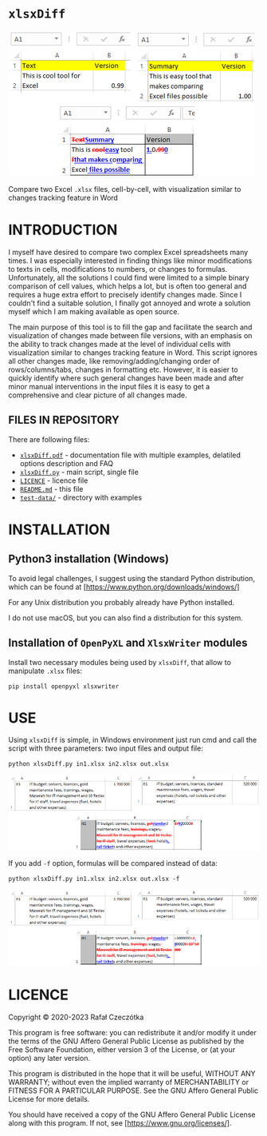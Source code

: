 # `xlsxDiff`
![Example use](images/xlsxDiff_intro.png)

Compare two Excel `.xlsx` files, cell-by-cell, with visualization similar to
changes tracking feature in Word

# INTRODUCTION

I myself have desired to compare two complex Excel spreadsheets many times. I
was especially interested in finding things like minor modifications to texts
in cells, modifications to numbers, or changes to formulas. Unfortunately, all
the solutions I could find were limited to a simple binary comparison of cell
values, which helps a lot, but is often too general and requires a huge extra
effort to precisely identify changes made. Since I couldn't find a suitable
solution, I finally got annoyed and wrote a solution myself which I am making
available as open source.

The main purpose of this tool is to fill the gap and facilitate the search and
visualization of changes made between file versions, with an emphasis on the
ability to track changes made at the level of individual cells with
visualization similar to changes tracking feature in Word. This script ignores
all other changes made, like removing/adding/changing order of
rows/columns/tabs, changes in formatting etc. However, it is easier to quickly
identify where such general changes have been made and after minor manual
interventions in the input files it is easy to get a comprehensive and clear
picture of all changes made.

## FILES IN REPOSITORY

There are following files:
- [`xlsxDiff.pdf`](xlsxDiff.pdf) - documentation file with multiple examples,
  delatiled options description and FAQ
- [`xlsxDiff.py`](xlsxDiff.py) - main script, single file
- [`LICENCE`](LICENSE) - licence file
- [`README.md`](README.md) - this file
- [`test-data/`](test-data) - directory with examples

# INSTALLATION

## Python3 installation (Windows)

To avoid legal challenges, I suggest using the standard Python distribution,
which can be found at [https://www.python.org/downloads/windows/]

For any Unix distribution you probably already have Python installed.

I do not use macOS, but you can also find a distribution for this system.

## Installation of `OpenPyXL` and `XlsxWriter` modules

Install two necessary modules being used by `xlsxDiff`, that allow to
manipulate `.xlsx` files:

```
pip install openpyxl xlsxwriter
```

# USE

Using `xlsxDiff` is simple, in Windows environment just run cmd and call the
script with three parameters: two input files and output file:

```
python xlsxDiff.py in1.xlsx in2.xlsx out.xlsx
```

![Spreadsheet data difference](images/xlsxDiff_diff_text_data.png)


If you add `-f` option, formulas will be compared instead of data:

```
python xlsxDiff.py in1.xlsx in2.xlsx out.xlsx -f
```

![Spreadsheet formulas difference](images/xlsxDiff_diff_text_formula.png)

# LICENCE

Copyright © 2020-2023 Rafał Czeczótka

This program is free software: you can redistribute it and/or modify it under
the terms of the GNU Affero General Public License as published by the Free
Software Foundation, either version 3 of the License, or (at your option) any
later version.

This program is distributed in the hope that it will be useful, WITHOUT ANY
WARRANTY; without even the implied warranty of MERCHANTABILITY or FITNESS FOR A
PARTICULAR PURPOSE.  See the GNU Affero General Public License for more
details.

You should have received a copy of the GNU Affero General Public License along
with this program.  If not, see [https://www.gnu.org/licenses/].
